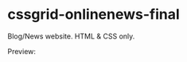 # cssgrid-onlinenews-final
 Blog/News website. HTML & CSS only.

Preview:
<img href="https://i.imgur.com/dfR8TK8.png" />
